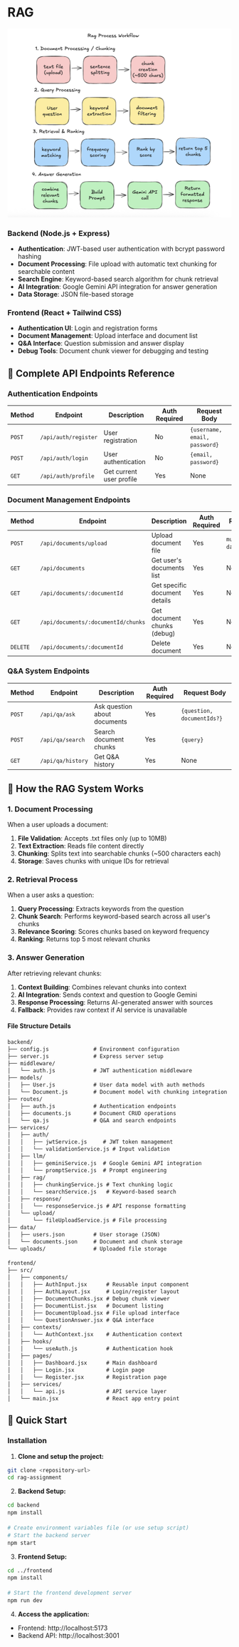 # RAG

![rag-flow](screenshots/rag-flow.png)

### Backend (Node.js + Express)
- **Authentication**: JWT-based user authentication with bcrypt password hashing
- **Document Processing**: File upload with automatic text chunking for searchable content
- **Search Engine**: Keyword-based search algorithm for chunk retrieval
- **AI Integration**: Google Gemini API integration for answer generation
- **Data Storage**: JSON file-based storage

### Frontend (React + Tailwind CSS)
- **Authentication UI**: Login and registration forms
- **Document Management**: Upload interface and document list
- **Q&A Interface**: Question submission and answer display
- **Debug Tools**: Document chunk viewer for debugging and testing


## 🔧 Complete API Endpoints Reference

### Authentication Endpoints
| Method | Endpoint | Description | Auth Required | Request Body |
|--------|----------|-------------|---------------|--------------|
| `POST` | `/api/auth/register` | User registration | No | `{username, email, password}` |
| `POST` | `/api/auth/login` | User authentication | No | `{email, password}` |
| `GET` | `/api/auth/profile` | Get current user profile | Yes | None |

### Document Management Endpoints
| Method | Endpoint | Description | Auth Required | Request Body |
|--------|----------|-------------|---------------|--------------|
| `POST` | `/api/documents/upload` | Upload document file | Yes | `multipart/form-data` with file |
| `GET` | `/api/documents` | Get user's documents list | Yes | None |
| `GET` | `/api/documents/:documentId` | Get specific document details | Yes | None |
| `GET` | `/api/documents/:documentId/chunks` | Get document chunks (debug) | Yes | None |
| `DELETE` | `/api/documents/:documentId` | Delete document | Yes | None |

### Q&A System Endpoints
| Method | Endpoint | Description | Auth Required | Request Body |
|--------|----------|-------------|---------------|--------------|
| `POST` | `/api/qa/ask` | Ask question about documents | Yes | `{question, documentIds?}` |
| `POST` | `/api/qa/search` | Search document chunks | Yes | `{query}` |
| `GET` | `/api/qa/history` | Get Q&A history | Yes | None |


## 🧠 How the RAG System Works

### 1. Document Processing
When a user uploads a document:
1. **File Validation**: Accepts .txt files only (up to 10MB)
2. **Text Extraction**: Reads file content directly
3. **Chunking**: Splits text into searchable chunks (~500 characters each)
4. **Storage**: Saves chunks with unique IDs for retrieval

### 2. Retrieval Process
When a user asks a question:
1. **Query Processing**: Extracts keywords from the question
2. **Chunk Search**: Performs keyword-based search across all user's chunks
3. **Relevance Scoring**: Scores chunks based on keyword frequency
4. **Ranking**: Returns top 5 most relevant chunks

### 3. Answer Generation
After retrieving relevant chunks:
1. **Context Building**: Combines relevant chunks into context
2. **AI Integration**: Sends context and question to Google Gemini
3. **Response Processing**: Returns AI-generated answer with sources
4. **Fallback**: Provides raw context if AI service is unavailable


#### File Structure Details
```
backend/
├── config.js              # Environment configuration
├── server.js              # Express server setup
├── middleware/
│   └── auth.js            # JWT authentication middleware
├── models/
│   ├── User.js            # User data model with auth methods
│   └── Document.js        # Document model with chunking integration
├── routes/
│   ├── auth.js            # Authentication endpoints
│   ├── documents.js       # Document CRUD operations
│   └── qa.js              # Q&A and search endpoints
├── services/
│   ├── auth/
│   │   ├── jwtService.js     # JWT token management
│   │   └── validationService.js # Input validation
│   ├── llm/
│   │   ├── geminiService.js  # Google Gemini API integration
│   │   └── promptService.js  # Prompt engineering
│   ├── rag/
│   │   ├── chunkingService.js # Text chunking logic
│   │   └── searchService.js   # Keyword-based search
│   ├── response/
│   │   └── responseService.js # API response formatting
│   └── upload/
│       └── fileUploadService.js # File processing
├── data/
│   ├── users.json         # User storage (JSON)
│   └── documents.json     # Document and chunk storage
└── uploads/               # Uploaded file storage

frontend/
├── src/
│   ├── components/
│   │   ├── AuthInput.jsx      # Reusable input component
│   │   ├── AuthLayout.jsx     # Login/register layout
│   │   ├── DocumentChunks.jsx # Debug chunk viewer
│   │   ├── DocumentList.jsx   # Document listing
│   │   ├── DocumentUpload.jsx # File upload interface
│   │   └── QuestionAnswer.jsx # Q&A interface
│   ├── contexts/
│   │   └── AuthContext.jsx    # Authentication context
│   ├── hooks/
│   │   └── useAuth.js         # Authentication hook
│   ├── pages/
│   │   ├── Dashboard.jsx      # Main dashboard
│   │   ├── Login.jsx          # Login page
│   │   └── Register.jsx       # Registration page
│   ├── services/
│   │   └── api.js             # API service layer
│   └── main.jsx               # React app entry point
```

## 🚀 Quick Start
### Installation

1. **Clone and setup the project:**
```bash
git clone <repository-url>
cd rag-assignment
```

2. **Backend Setup:**
```bash
cd backend
npm install

# Create environment variables file (or use setup script)
# Start the backend server
npm start
```

3. **Frontend Setup:**
```bash
cd ../frontend
npm install

# Start the frontend development server
npm run dev
```

4. **Access the application:**
- Frontend: http://localhost:5173
- Backend API: http://localhost:3001